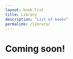 ```yaml
---
layout: book-list
title: Library
description: "List of books"
permalink: /library/
---
```


# Coming soon!
